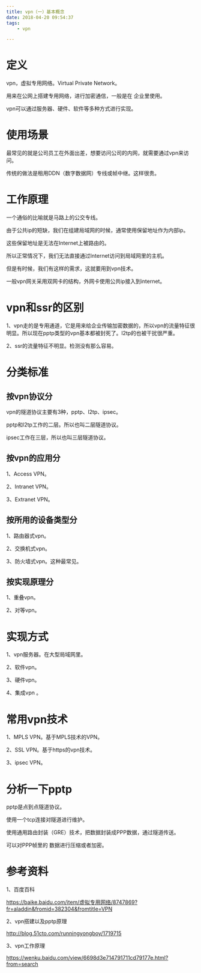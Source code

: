```yaml
---
title: vpn（一）基本概念
date: 2018-04-20 09:54:37
tags:
	- vpn

---
```




# 定义

vpn，虚拟专用网络。Virtual Private Network。

用来在公网上搭建专用网络，进行加密通信，一般是在 企业里使用。

vpn可以通过服务器、硬件、软件等多种方式进行实现。

# 使用场景

最常见的就是公司员工在外面出差，想要访问公司的内网，就需要通过vpn来访问。

传统的做法是租用DDN（数字数据网）专线或帧中继。这样很贵。

# 工作原理

一个通俗的比喻就是马路上的公交专线。

由于公共ip的短缺，我们在组建局域网的时候，通常使用保留地址作为内部ip。

这些保留地址是无法在Internet上被路由的。

所以正常情况下，我们无法直接通过Internet访问到局域网里的主机。

但是有时候，我们有这样的需求，这就要用到vpn技术。

一般vpn网关采用双网卡的结构，外网卡使用公共ip接入到internet。

# vpn和ssr的区别

1、vpn走的是专用通道，它是用来给企业传输加密数据的，所以vpn的流量特征很明显。所以现在pptp类型的vpn基本都被封死了。l2tp的也被干扰很严重。

2、ssr的流量特征不明显。检测没有那么容易。



# 分类标准

## 按vpn协议分

vpn的隧道协议主要有3种，pptp、l2tp、ipsec。

pptp和l2tp工作的二层。所以也叫二层隧道协议。

ipsec工作在三层，所以也叫三层隧道协议。

## 按vpn的应用分

1、Access VPN。

2、Intranet VPN。

3、Extranet VPN。

## 按所用的设备类型分

1、路由器式vpn。

2、交换机式vpn。

3、防火墙式vpn。这种最常见。

## 按实现原理分

1、重叠vpn。

2、对等vpn。

# 实现方式

1、vpn服务器。在大型局域网里。

2、软件vpn。

3、硬件vpn。

4、集成vpn 。

# 常用vpn技术

1、MPLS VPN。基于MPLS技术的VPN。

2、SSL VPN。基于https的vpn技术。

3、ipsec VPN。



# 分析一下pptp

pptp是点到点隧道协议。

使用一个tcp连接对隧道进行维护。

使用通用路由封装（GRE）技术，把数据封装成PPP数据，通过隧道传送。

可以对PPP帧里的 数据进行压缩或者加密。





# 参考资料

1、百度百科

https://baike.baidu.com/item/虚拟专用网络/8747869?fr=aladdin&fromid=382304&fromtitle=VPN

2、vpn搭建以及pptp原理

http://blog.51cto.com/runningyongboy/1719715

3、vpn工作原理

https://wenku.baidu.com/view/6698d3e714791711cd79177e.html?from=search